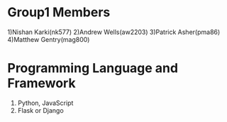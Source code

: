 # Group1 Members
1)Nishan Karki(nk577)
2)Andrew Wells(aw2203)
3)Patrick Asher(pma86)
4)Matthew Gentry(mag800)

# Programming Language and Framework
1) Python, JavaScript
2) Flask or Django

